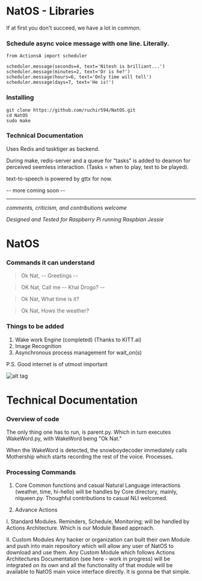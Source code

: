 # NatOS - Libraries

If at first you don't succeed, we have a lot in common.

### Schedule async voice message with one line. Literally.

```
from ActionsA import scheduler

scheduler.message(seconds=4, text='Nitesh is brilliant...')
scheduler.message(minutes=2, text='Or is he?')
scheduler.message(hours=6, text='Only time will tell')
scheduler.message(days=7, text='He is!')
```

### Installing

```
git clone https://github.com/ruchir594/NatOS.git
cd NatOS
sudo make
```

### Technical Documentation

Uses Redis and tasktiger as backend.

During make, redis-server and a queue for "tasks" is added to deamon for perceived seemless interaction. (Tasks = when to play, text to be played).

text-to-speech is powered by gttx for now.

-- more coming soon --


- - - -

*comments, criticism, and contributions welcome*

*Designed and Tested for Raspberry Pi running Raspbian Jessie*

# NatOS

### Commands it can understand

> Ok Nat, -- Greetings --

> OK Nat, Call me  -- Khal Drogo? --

> Ok Nat, What time is it?

> Ok Nat, Hows the weather?

### Things to be added

1. Wake work Engine (completed) (Thanks to KITT.ai)
2. Image Recognition
3. Asynchronous process management for wait_on(s)

P.S. Good internet is of utmost important

![alt tag](https://raw.githubusercontent.com/ruchir594/NatOS/master/legacy/story1.png)


# Technical Documentation

### Overview of code

The only thing one has to run, is parent.py. Which in turn executes WakeWord.py, with WakeWord being "Ok Nat."

When the WakeWord is detected, the snowboydecoder immediately calls Mothership which starts recording the rest of the voice. Processes.

### Processing Commands

1. Core
Common functions and casual Natural Language interactions (weather, time, hi-hello) will be handles by Core directory, mainly, nlqueen.py. Thoughful contributions to casual NLI welcomed.

2. Advance Actions

I. Standard Modules.
Reminders, Schedule, Monitoring; will be handled by Actions Architecture. Which is our Module Based approach.

II. Custom Modules
Any hacker or organization can built their own Module and push into main repository which will allow any user of NatOS to download and use them. Any Custom Module which follows Actions Architectures Documentation (see here - work in progress) will be integrated on its own and all the functionality of that module will be available to NatOS main voice interface directly. It is gonna be that simple.  
